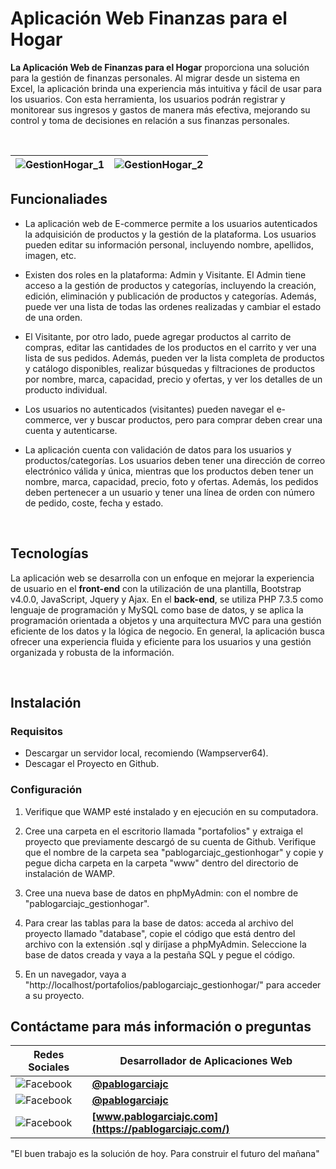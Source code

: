 
# Aplicación Web Finanzas para el Hogar

**La Aplicación Web de Finanzas para el Hogar** proporciona una solución para la gestión de finanzas personales. Al migrar desde un sistema en Excel, la aplicación brinda una experiencia más intuitiva y fácil de usar para los usuarios. Con esta herramienta, los usuarios podrán registrar y monitorear sus ingresos y gastos de manera más efectiva, mejorando su control y toma de decisiones en relación a sus finanzas personales.

</br>

| ![GestionHogar_1](https://pablogarciajc.com/wp-content/uploads/2022/09/GestionHogar_1.png) | ![GestionHogar_2](https://pablogarciajc.com/wp-content/uploads/2022/09/GestionHogar_2.png)|
|-----------|-----------|

## Funcionaliades

* La aplicación web de E-commerce permite a los usuarios autenticados la adquisición de productos y la gestión de la plataforma. Los usuarios pueden editar su información personal, incluyendo nombre, apellidos, imagen, etc.

* Existen dos roles en la plataforma: Admin y Visitante. El Admin tiene acceso a la gestión de productos y categorías, incluyendo la creación, edición, eliminación y publicación de productos y categorías. Además, puede ver una lista de todas las ordenes realizadas y cambiar el estado de una orden.

* El Visitante, por otro lado, puede agregar productos al carrito de compras, editar las cantidades de los productos en el carrito y ver una lista de sus pedidos. Además, pueden ver la lista completa de productos y catálogo disponibles, realizar búsquedas y filtraciones de productos por nombre, marca, capacidad, precio y ofertas, y ver los detalles de un producto individual.

* Los usuarios no autenticados (visitantes) pueden navegar el e-commerce, ver y buscar productos, pero para comprar deben crear una cuenta y autenticarse.

* La aplicación cuenta con validación de datos para los usuarios y productos/categorías. Los usuarios deben tener una dirección de correo electrónico válida y única, mientras que los productos deben tener un nombre, marca, capacidad, precio, foto y ofertas. Además, los pedidos deben pertenecer a un usuario y tener una línea de orden con número de pedido, coste, fecha y estado.

</br>

## Tecnologías

La aplicación web se desarrolla con un enfoque en mejorar la experiencia de usuario en el **front-end** con la utilización de una plantilla, Bootstrap v4.0.0, JavaScript, Jquery y Ajax. En el **back-end**, se utiliza PHP 7.3.5 como lenguaje de programación y MySQL como base de datos, y se aplica la programación orientada a objetos y una arquitectura MVC para una gestión eficiente de los datos y la lógica de negocio. En general, la aplicación busca ofrecer una experiencia fluida y eficiente para los usuarios y una gestión organizada y robusta de la información.

</br>

## Instalación

### Requisitos

* Descargar un servidor local, recomiendo (Wampserver64).
* Descagar el Proyecto en Github.

### Configuración

1. Verifique que WAMP esté instalado y en ejecución en su computadora.

2. Cree una carpeta en el escritorio llamada "portafolios" y extraiga el proyecto que previamente descargó de su cuenta de Github. Verifique que el nombre de la carpeta sea "pablogarciajc_gestionhogar" y copie y pegue dicha carpeta en la carpeta "www" dentro del directorio de instalación de WAMP.

3. Cree una nueva base de datos en phpMyAdmin: con el nombre de "pablogarciajc_gestionhogar".

4. Para crear las tablas para la base de datos: acceda al archivo del proyecto llamado "database", copie el código que está dentro del archivo con la extensión .sql y diríjase a phpMyAdmin. Seleccione la base de datos creada y vaya a la pestaña SQL y pegue el código.

5. En un navegador, vaya a "http://localhost/portafolios/pablogarciajc_gestionhogar/" para acceder a su proyecto.

## Contáctame para más información o preguntas

| Redes Sociales  | Desarrollador de Aplicaciones Web |
| ------------- | ------------- |
| ![Facebook](https://pablogarciajc.com/wp-content/uploads/2023/02/facebook.png)   | **[@pablogarciajc](https://www.facebook.com/PabloGarciaJC)** |
| ![Facebook](https://pablogarciajc.com/wp-content/uploads/2023/02/linkedin.png)  | **[@pablogarciajc](https://www.linkedin.com/in/pablogarciajc/)**  |
| ![Facebook](https://pablogarciajc.com/wp-content/uploads/2023/02/web-icono.png)   | **[www.pablogarciajc.com](https://pablogarciajc.com/)**  |

"El buen trabajo es la solución de hoy.
Para construir el futuro del mañana"



